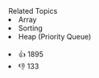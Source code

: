 <div><div>Related Topics</div><div><li>Array</li><li>Sorting</li><li>Heap (Priority Queue)</li></div></div><br><div><li>👍 1895</li><li>👎 133</li></div>
